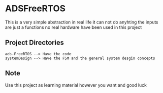 # ADSFreeRTOS
This is a very simple abstraction in real life it can not do anyhting the inputs are just a functions no real hardware have been used in this project

## Project Directories
`ads-FreeRTOS --> Have the code`
<br>
`systemDesign --> Have the FSM and the general system desgin concepts `

## Note
Use this project as learning material however you want and good luck 
